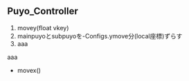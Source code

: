 ## Puyo_Controller

1. movey(float vkey) 
 1. mainpuyoとsubpuyoを-Configs.ymove分(local座標)ずらす 
  1. aaa

aaa

- movex()